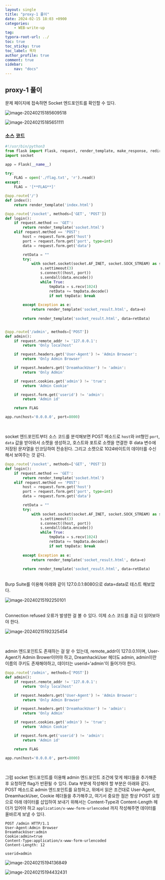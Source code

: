 ```yaml
---
layout: single
title: "proxy-1 풀이"
date: 2024-02-15 18:03 +0900
categories: 
    - WEB-write-up
tag:
typora-root-url: ../
toc: true
toc_sticky: true
toc_label: 목차
author_profile: true
comment: true
sidebar:
    nav: "docs"
---
```


## proxy-1 풀이

문제 페이지에 접속하면 Socket 엔드포인트를 확인할 수 있다.

![image-20240215185609518](/images/2024-02-15-proxy-1/image-20240215185609518.png)

![image-20240215185651111](/images/2024-02-15-proxy-1/image-20240215185651111.png)

### 소스 코드

```python
#!/usr/bin/python3
from flask import Flask, request, render_template, make_response, redirect, url_for
import socket

app = Flask(__name__)

try:
    FLAG = open('./flag.txt', 'r').read()
except:
    FLAG = '[**FLAG**]'

@app.route('/')
def index():
    return render_template('index.html')

@app.route('/socket', methods=['GET', 'POST'])
def login():
    if request.method == 'GET':
        return render_template('socket.html')
    elif request.method == 'POST':
        host = request.form.get('host')
        port = request.form.get('port', type=int)
        data = request.form.get('data')

        retData = ""
        try:
            with socket.socket(socket.AF_INET, socket.SOCK_STREAM) as s:
                s.settimeout(3)
                s.connect((host, port))
                s.sendall(data.encode())
                while True:
                    tmpData = s.recv(1024)
                    retData += tmpData.decode()
                    if not tmpData: break
            
        except Exception as e:
            return render_template('socket_result.html', data=e)
        
        return render_template('socket_result.html', data=retData)


@app.route('/admin', methods=['POST'])
def admin():
    if request.remote_addr != '127.0.0.1':
        return 'Only localhost'

    if request.headers.get('User-Agent') != 'Admin Browser':
        return 'Only Admin Browser'

    if request.headers.get('DreamhackUser') != 'admin':
        return 'Only Admin'

    if request.cookies.get('admin') != 'true':
        return 'Admin Cookie'

    if request.form.get('userid') != 'admin':
        return 'Admin id'

    return FLAG

app.run(host='0.0.0.0', port=8000)
```

<br>

socket 엔드포인트부터 소스 코드를 분석해보면 POST 메소드로 `host`와 int형인 `port`, `data` 값을 받아와서 소켓을 생성하고, 호스트와 포트로 소켓을 연결한 후 data 변수에 저장된 문자열을 인코딩하여 전송된다.  그리고 소켓으로 1024바이트의 데이터를 수신해서 보여주는 것 같다.

```python
@app.route('/socket', methods=['GET', 'POST'])
def login():
    if request.method == 'GET':
        return render_template('socket.html')
    elif request.method == 'POST':
        host = request.form.get('host')
        port = request.form.get('port', type=int)
        data = request.form.get('data')

        retData = ""
        try:
            with socket.socket(socket.AF_INET, socket.SOCK_STREAM) as s:
                s.settimeout(3)
                s.connect((host, port))
                s.sendall(data.encode())
                while True:
                    tmpData = s.recv(1024)
                    retData += tmpData.decode()
                    if not tmpData: break
            
        except Exception as e:
            return render_template('socket_result.html', data=e)
        
        return render_template('socket_result.html', data=retData)
```

<br>
Burp Suite를 이용해 아래와 같이 127.0.0.1:8080으로 data=data로 테스트 해보았다.

![image-20240215192250101](/images/2024-02-15-proxy-1/image-20240215192250101.png)

<br>Connection refused 오류가 발생한 걸 볼 수 있다. 이제 소스 코드를 조금 더 읽어보아야 한다.

![image-20240215192325454](/images/2024-02-15-proxy-1/image-20240215192325454.png)

<br>

admin 엔드포인트도 존재하는 걸 알 수 있는데, remote_addr이 127.0.0.1이며, User-Agent가 Admin Brower이어야 하고, DreamhackUser 헤더도 admin, admin이란 이름의 쿠키도 존재해야하고, 데이터는 userid='admin'이 들어가야 한다. 

```python
@app.route('/admin', methods=['POST'])
def admin():
    if request.remote_addr != '127.0.0.1':
        return 'Only localhost'

    if request.headers.get('User-Agent') != 'Admin Browser':
        return 'Only Admin Browser'

    if request.headers.get('DreamhackUser') != 'admin':
        return 'Only Admin'

    if request.cookies.get('admin') != 'true':
        return 'Admin Cookie'

    if request.form.get('userid') != 'admin':
        return 'Admin id'

    return FLAG

app.run(host='0.0.0.0', port=8000)
```

<br>

그럼 socket 엔드포인트를 이용해 admin 엔드포인트 조건에 맞게 헤더들을 추가해준 후 요청하면 flag가 반환될 수 있다. Data 부분에 작성해야 할 부분은 아래와 같다. POST 메소드로 admin 엔드포인트를 요청하고, 위에서 읽은 조건대로 User-Agent, DreamhackUser, Cookie 헤더들을 추가해주고, 여기서 중요한 점은 항상 POST 요청으로 아래 데이터를 삽입하여 보내기 위해서는 Content-Type과 Content-Length 헤더가 있어야 하고 `application/x-www-form-urlencoded` 까지 작성해주면 데이터를 올바르게 보낼 수 있다.

```text
POST /admin HTTP/1.1
User-Agent:Admin Browser
DreamhackUser:admin
Cookie:admin=true
Content-Type:application/x-www-form-urlencoded
Content-Length: 12

userid=admin
```



![image-20240215194136849](/images/2024-02-15-proxy-1/image-20240215194136849.png)

![image-20240215194432431](/images/2024-02-15-proxy-1/image-20240215194432431.png)